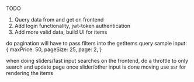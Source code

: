 TODO

1. Query data from and get on frontend
2. Add login functionality, jwt-token authentication
3. Add more valid data, build UI for items

do pagination
will have to pass filters into the getItems query
sample input:
{
	maxPrice: 50,
	pageSize: 25,
	page: 2,
}

when doing sliders/fast input searches on the frontend, do a throttle to only search and update page once slider/other input is done moving
use ssr for rendering the items
